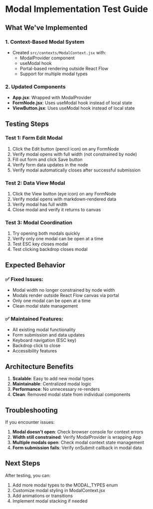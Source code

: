 # Modal Implementation Test Guide

## What We've Implemented

### 1. Context-Based Modal System

- Created `src/contexts/ModalContext.jsx` with:
  - ModalProvider component
  - useModal hook
  - Portal-based rendering outside React Flow
  - Support for multiple modal types

### 2. Updated Components

- **App.jsx**: Wrapped with ModalProvider
- **FormNode.jsx**: Uses useModal hook instead of local state
- **ViewButton.jsx**: Uses useModal hook instead of local state

## Testing Steps

### Test 1: Form Edit Modal

1. Click the Edit button (pencil icon) on any FormNode
2. Verify modal opens with full width (not constrained by node)
3. Fill out form and click Save button
4. Verify form data updates in the node
5. Verify modal automatically closes after successful submission

### Test 2: Data View Modal

1. Click the View button (eye icon) on any FormNode
2. Verify modal opens with markdown-rendered data
3. Verify modal has full width
4. Close modal and verify it returns to canvas

### Test 3: Modal Coordination

1. Try opening both modals quickly
2. Verify only one modal can be open at a time
3. Test ESC key closes modal
4. Test clicking backdrop closes modal

## Expected Behavior

### ✅ Fixed Issues:

- Modal width no longer constrained by node width
- Modals render outside React Flow canvas via portal
- Only one modal can be open at a time
- Clean modal state management

### ✅ Maintained Features:

- All existing modal functionality
- Form submission and data updates
- Keyboard navigation (ESC key)
- Backdrop click to close
- Accessibility features

## Architecture Benefits

1. **Scalable**: Easy to add new modal types
2. **Maintainable**: Centralized modal logic
3. **Performance**: No unnecessary re-renders
4. **Clean**: Removed modal state from individual components

## Troubleshooting

If you encounter issues:

1. **Modal doesn't open**: Check browser console for context errors
2. **Width still constrained**: Verify ModalProvider is wrapping App
3. **Multiple modals open**: Check modal context state management
4. **Form submission fails**: Verify onSubmit callback in modal data

## Next Steps

After testing, you can:

1. Add more modal types to the MODAL_TYPES enum
2. Customize modal styling in ModalContext.jsx
3. Add animations or transitions
4. Implement modal stacking if needed
